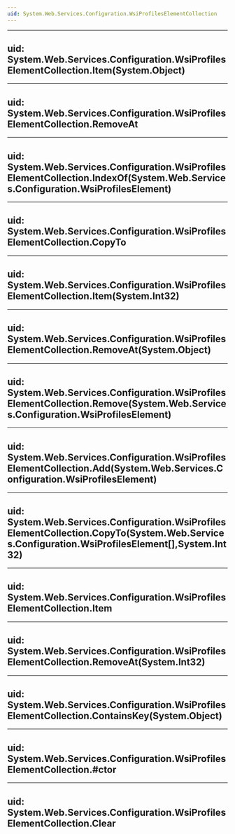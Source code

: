 ```yaml
---
uid: System.Web.Services.Configuration.WsiProfilesElementCollection
---
```


---
uid: System.Web.Services.Configuration.WsiProfilesElementCollection.Item(System.Object)
---

---
uid: System.Web.Services.Configuration.WsiProfilesElementCollection.RemoveAt
---

---
uid: System.Web.Services.Configuration.WsiProfilesElementCollection.IndexOf(System.Web.Services.Configuration.WsiProfilesElement)
---

---
uid: System.Web.Services.Configuration.WsiProfilesElementCollection.CopyTo
---

---
uid: System.Web.Services.Configuration.WsiProfilesElementCollection.Item(System.Int32)
---

---
uid: System.Web.Services.Configuration.WsiProfilesElementCollection.RemoveAt(System.Object)
---

---
uid: System.Web.Services.Configuration.WsiProfilesElementCollection.Remove(System.Web.Services.Configuration.WsiProfilesElement)
---

---
uid: System.Web.Services.Configuration.WsiProfilesElementCollection.Add(System.Web.Services.Configuration.WsiProfilesElement)
---

---
uid: System.Web.Services.Configuration.WsiProfilesElementCollection.CopyTo(System.Web.Services.Configuration.WsiProfilesElement[],System.Int32)
---

---
uid: System.Web.Services.Configuration.WsiProfilesElementCollection.Item
---

---
uid: System.Web.Services.Configuration.WsiProfilesElementCollection.RemoveAt(System.Int32)
---

---
uid: System.Web.Services.Configuration.WsiProfilesElementCollection.ContainsKey(System.Object)
---

---
uid: System.Web.Services.Configuration.WsiProfilesElementCollection.#ctor
---

---
uid: System.Web.Services.Configuration.WsiProfilesElementCollection.Clear
---
